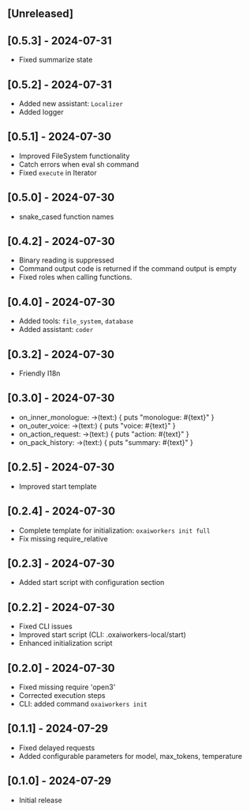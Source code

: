## [Unreleased]

## [0.5.3] - 2024-07-31

- Fixed summarize state

## [0.5.2] - 2024-07-31

- Added new assistant: `Localizer`
- Added logger

## [0.5.1] - 2024-07-30

- Improved FileSystem functionality
- Catch errors when eval sh command
- Fixed `execute` in Iterator

## [0.5.0] - 2024-07-30

- snake_cased function names

## [0.4.2] - 2024-07-30

- Binary reading is suppressed
- Command output code is returned if the command output is empty
- Fixed roles when calling functions.

## [0.4.0] - 2024-07-30

- Added tools: `file_system`, `database`
- Added assistant: `coder`

## [0.3.2] - 2024-07-30

- Friendly I18n

## [0.3.0] - 2024-07-30

- on_inner_monologue: ->(text:) { puts "monologue: #{text}" }
- on_outer_voice: ->(text:) { puts "voice: #{text}" }
- on_action_request: ->(text:) { puts "action: #{text}" }
- on_pack_history: ->(text:) { puts "summary: #{text}" }

## [0.2.5] - 2024-07-30

- Improved start template

## [0.2.4] - 2024-07-30

- Complete template for initialization: `oxaiworkers init full`
- Fix missing require_relative

## [0.2.3] - 2024-07-30

- Added start script with configuration section

## [0.2.2] - 2024-07-30

- Fixed CLI issues
- Improved start script (CLI: .oxaiworkers-local/start)
- Enhanced initialization script

## [0.2.0] - 2024-07-30

- Fixed missing require 'open3'
- Corrected execution steps
- CLI: added command `oxaiworkers init`

## [0.1.1] - 2024-07-29

- Fixed delayed requests
- Added configurable parameters for model, max_tokens, temperature

## [0.1.0] - 2024-07-29

- Initial release